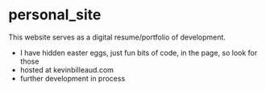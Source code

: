 # personal_site

This website serves as a digital resume/portfolio of development.
 - I have hidden easter eggs, just fun bits of code, in the page, so look for those
 - hosted at kevinbilleaud.com
 - further development in process
